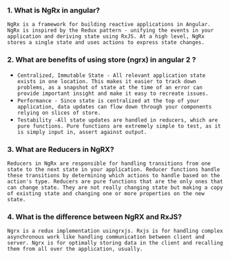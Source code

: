 ### 1. What is NgRx in angular?
`NgRx is a framework for building reactive applications in Angular. NgRx is inspired by the Redux pattern - unifying the events in your application and deriving state using RxJS. At a high level, NgRx stores a single state and uses actions to express state changes.`

### 2. What are benefits of using store (ngrx) in angular 2 ?

- `Centralized, Immutable State - All relevant application state exists in one location. This makes it easier to track down problems, as a snapshot of state at the time of an error can provide important insight and make it easy to recreate issues.`
- `Performance - Since state is centralized at the top of your application, data updates can flow down through your components relying on slices of store.`
- `Testability -All state updates are handled in reducers, which are pure functions. Pure functions are extremely simple to test, as it is simply input in, assert against output.`

### 3. What are Reducers in NgRX?
`Reducers in NgRx are responsible for handling transitions from one state to the next state in your application. Reducer functions handle these transitions by determining which actions to handle based on the action's type. Reducers are pure functions that are the only ones that can change state. They are not really changing state but making a copy of existing state and changing one or more properties on the new state.`

### 4. What is the difference between NgRX and RxJS?
`Ngrx is a redux implementation usingrxjs. Rxjs is for handling complex asynchronous work like handling communication between client and server. Ngrx is for optimally storing data in the client and recalling them from all over the application, usually.`
